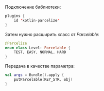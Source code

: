 Подключение библиотеки:
```Kotlin
plugins {
    id 'kotlin-parcelize'
}
```

Затем нужно расширить класс от _Parcelable_:
```Kotlin
@Parcelize
enum class Level: Parcelable {
    TEST, EASY, NORMAL, HARD
}
```

Передача в качестве параметра:
```Kotlin
val args = Bundle().apply {
    putParcelable(KEY_STR, obj)
}
```
